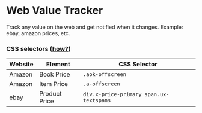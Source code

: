 # Web Value Tracker

Track any value on the web and get notified when it changes. Example: ebay, amazon prices, etc.

### CSS selectors ([how?](https://www.glowmetrics.com/blog/how-to-test-css-selectors-using-the-chrome-dev-console/))
| Website | Element | CSS Selector |
|---------|---------|--------------|
| Amazon  | Book Price | `.aok-offscreen` |
| Amazon  | Item Price | `.a-offscreen` |
| ebay    | Product Price | `div.x-price-primary span.ux-textspans` |
